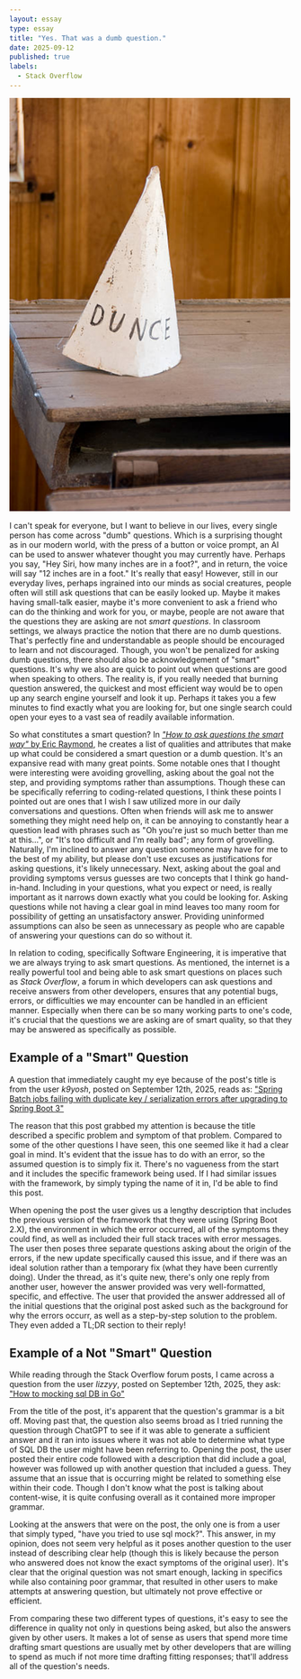 ```yaml
---
layout: essay
type: essay
title: "Yes. That was a dumb question."
date: 2025-09-12
published: true
labels:
  - Stack Overflow
---
```

<img width="500px" class="rounded float-start pe-4" src="../img/dunce.jpg"> 

I can't speak for everyone, but I want to believe in our lives, every single person has come across "dumb" questions. Which is a surprising thought as in our modern world, with the press of a button or voice prompt, an AI can be used to answer whatever thought you may currently have. Perhaps you say, "Hey Siri, how many inches are in a foot?", and in return, the voice will say "12 inches are in a foot." It's really that easy! However, still in our everyday lives, perhaps ingrained into our minds as social creatures, people often will still ask questions that can be easily looked up. Maybe it makes having small-talk easier, maybe it's more convenient to ask a friend who can do the thinking and work for you, or maybe, people are not aware that the questions they are asking are not *smart questions*. In classroom settings, we always practice the notion that there are no dumb questions. That's perfectly fine and understandable as people should be encouraged to learn and not discouraged. Though, you won't be penalized for asking dumb questions, there should also be acknowledgement of "smart" questions. It's why we also are quick to point out when questions are good when speaking to others. The reality is, if you really needed that burning question answered, the quickest and most efficient way would be to open up any search engine yourself and look it up. Perhaps it takes you a few minutes to find exactly what you are looking for, but one single search could open your eyes to a vast sea of readily available information.

So what constitutes a smart question? In [*"How to ask questions the smart way"* by Eric Raymond](http://www.catb.org/esr/faqs/smart-questions.html), he creates a list of qualities and attributes that make up what could be considered a smart question or a dumb question. It's an expansive read with many great points. Some notable ones that I thought were interesting were avoiding grovelling, asking about the goal not the step, and providing symptoms rather than assumptions. Though these can be specifically referring to coding-related questions, I think these points I pointed out are ones that I wish I saw utilized more in our daily conversations and questions. Often when friends will ask me to answer something they might need help on, it can be annoying to constantly hear a question lead with phrases such as "Oh you're just so much better than me at this...", or "It's too difficult and I'm really bad"; any form of grovelling. Naturally, I'm inclined to answer any question someone may have for me to the best of my ability, but please don't use excuses as justifications for asking questions, it's likely unnecessary. Next, asking about the goal and providing symptoms versus guesses are two concepts that I think go hand-in-hand. Including in your questions, what you expect or need, is really important as it narrows down exactly what you could be looking for. Asking questions while not having a clear goal in mind leaves too many room for possibility of getting an unsatisfactory answer. Providing uninformed assumptions can also be seen as unnecessary as people who are capable of answering your questions can do so without it.

In relation to coding, specifically Software Engineering, it is imperative that we are always trying to ask smart questions. As mentioned, the internet is a really powerful tool and being able to ask smart questions on places such as *Stack Overflow*, a forum in which developers can ask questions and receive answers from other developers, ensures that any potential bugs, errors, or difficulties we may encounter can be handled in an efficient manner. Especially when there can be so many working parts to one's code, it's crucial that the questions we are asking are of smart quality, so that they may be answered as specifically as possible.

## Example of a "Smart" Question

A question that immediately caught my eye because of the post's title is from the user *k9yosh*, posted on September 12th, 2025, reads as: ["Spring Batch jobs failing with duplicate key / serialization errors after upgrading to Spring Boot 3"](https://stackoverflow.com/questions/79762532/spring-batch-jobs-failing-with-duplicate-key-serialization-errors-after-upgrad)

The reason that this post grabbed my attention is because the title described a specific problem and symptom of that problem. Compared to some of the other questions I have seen, this one seemed like it had a clear goal in mind. It's evident that the issue has to do with an error, so the assumed question is to simply fix it. There's no vagueness from the start and it includes the specific framework being used. If I had similar issues with the framework, by simply typing the name of it in, I'd be able to find this post. 

When opening the post the user gives us a lengthy description that includes the previous version of the framework that they were using (Spring Boot 2.X), the environment in which the error occurred, all of the symptoms they could find, as well as included their full stack traces with error messages. The user then poses three separate questions asking about the origin of the errors, if the new update specifically caused this issue, and if there was an ideal solution rather than a temporary fix (what they have been currently doing). Under the thread, as it's quite new, there's only one reply from another user, however the answer provided was very well-formatted, specific, and effective. The user that provided the answer addressed all of the initial questions that the original post asked such as the background for why the errors occurr, as well as a step-by-step solution to the problem. They even added a TL;DR section to their reply!


## Example of a Not "Smart" Question

While reading through the Stack Overflow forum posts, I came across a question from the user *lizzyy*, posted on September 12th, 2025, they ask: ["How to mocking sql DB in Go"](https://stackoverflow.com/questions/79762681/how-to-mocking-sql-db-in-go)

From the title of the post, it's apparent that the question's grammar is a bit off. Moving past that, the question also seems broad as I tried running the question through ChatGPT to see if it was able to generate a sufficient answer and it ran into issues where it was not able to determine what type of SQL DB the user might have been referring to. Opening the post, the user posted their entire code followed with a description that did include a goal, however was followed up with another question that included a guess. They assume that an issue that is occurring might be related to something else within their code. Though I don't know what the post is talking about content-wise, it is quite confusing overall as it contained more improper grammar. 

Looking at the answers that were on the post, the only one is from a user that simply typed, "have you tried to use sql mock?". This answer, in my opinion, does not seem very helpful as it poses another question to the user instead of describing clear help (though this is likely because the person who answered does not know the exact symptoms of the original user). It's clear that the original question was not smart enough, lacking in specifics while also containing poor grammar, that resulted in other users to make attempts at answering question, but ultimately not prove effective or efficient.

From comparing these two different types of questions, it's easy to see the difference in quality not only in questions being asked, but also the answers given by other users. It makes a lot of sense as users that spend more time drafting smart questions are usually met by other developers that are willing to spend as much if not more time drafting fitting responses; that'll address all of the question's needs.
